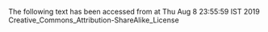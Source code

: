 The following text has been accessed from at Thu Aug 8 23:55:59 IST 2019
Creative_Commons_Attribution-ShareAlike_License
